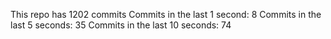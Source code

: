 This repo has 1202 commits
Commits in the last 1 second: 8
Commits in the last 5 seconds: 35
Commits in the last 10 seconds: 74
